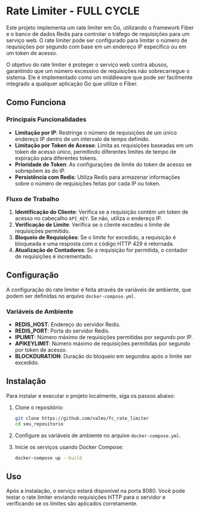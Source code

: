 # Rate Limiter - FULL CYCLE

Este projeto implementa um rate limiter em Go, utilizando o framework Fiber e o banco de dados Redis para controlar o
tráfego de requisições para um serviço web. O rate limiter pode ser configurado para limitar o número de requisições por
segundo com base em um endereço IP específico ou em um token de acesso.

O objetivo do rate limiter é proteger o serviço web contra abusos, garantindo que um número excessivo de requisições não
sobrecarregue o sistema. Ele é implementado como um middleware que pode ser facilmente integrado a qualquer aplicação Go
que utilize o Fiber.

## Como Funciona

### Principais Funcionalidades

- **Limitação por IP**: Restringe o número de requisições de um único endereço IP dentro de um intervalo de tempo
  definido.
- **Limitação por Token de Acesso**: Limita as requisições baseadas em um token de acesso único, permitindo diferentes
  limites de tempo de expiração para diferentes tokens.
- **Prioridade de Token**: As configurações de limite do token de acesso se sobrepõem às do IP.
- **Persistência com Redis**: Utiliza Redis para armazenar informações sobre o número de requisições feitas por cada IP
  ou token.

### Fluxo de Trabalho

1. **Identificação do Cliente**: Verifica se a requisição contém um token de acesso no cabeçalho `API_KEY`. Se não,
   utiliza o endereço IP.
2. **Verificação de Limite**: Verifica se o cliente excedeu o limite de requisições permitido.
3. **Bloqueio de Requisições**: Se o limite for excedido, a requisição é bloqueada e uma resposta com o código HTTP 429
   é retornada.
4. **Atualização de Contadores**: Se a requisição for permitida, o contador de requisições é incrementado.

## Configuração

A configuração do rate limiter é feita através de variáveis de ambiente, que podem ser definidas no arquivo
`docker-compose.yml`.

### Variáveis de Ambiente

- **REDIS_HOST**: Endereço do servidor Redis.
- **REDIS_PORT**: Porta do servidor Redis.
- **IPLIMIT**: Número máximo de requisições permitidas por segundo por IP.
- **APIKEYLIMIT**: Número máximo de requisições permitidas por segundo por token de acesso.
- **BLOCKDURATION**: Duração do bloqueio em segundos após o limite ser excedido.

## Instalação

Para instalar e executar o projeto localmente, siga os passos abaixo:

1. Clone o repositório:
   ```bash
   git clone https://github.com/valms/fc_rate_limiter
   cd seu_repositorio
   ```

2. Configure as variáveis de ambiente no arquivo `docker-compose.yml`.

3. Inicie os serviços usando Docker Compose:
   ```bash
   docker-compose up --build
   ```

## Uso

Após a instalação, o serviço estará disponível na porta 8080. Você pode testar o rate limiter enviando requisições HTTP
para o servidor e verificando se os limites são aplicados corretamente.
